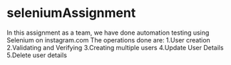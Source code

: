# seleniumAssignment
In this assignment as a team, we have done automation testing using Selenium on instagram.com The operations done are:
   1.User creation
   2.Validating and Verifying
   3.Creating multiple users
   4.Update User Details
   5.Delete user details
